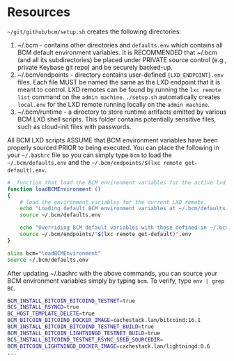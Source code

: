 # Resources

`~/git/github/bcm/setup.sh` creates the following directories:

1. ~/.bcm - contains other directories and `defaults.env` which contains all BCM default environment variables. It is RECOMMENDED that ~/.bcm (and all its subdirectories) be placed under PRIVATE source control (e.g., private Keybase git repo) and be securely backed-up.
2. ~/.bcm/endpoints - directory contains user-defined `{LXD_ENDPOINT}.env` files. Each file MUST be named the same as the LXD endpoint that it is meant to control. LXD remotes can be found by running the `lxc remote list` command on the `admin machine`. `./setup.sh` automatically creates `local.env` for the LXD remote running locally on the `admin machine`.
3. ~/.bcm/runtime - a directory to store runtime artifacts emitted by various BCM LXD shell scripts. This folder contains potentially sensitive files, such as cloud-init files with passwords.

All BCM LXD scripts ASSUME that BCM environment variables have been properly sourced PRIOR to being executed.  You can place the following in your `~/.bashrc` file so you can simply type `bcm` to load the `~/.bcm/defaults.env` and the `~/.bcm/endpoints/$(lxc remote get-default).env`.

```bash
#  function that load the BCM environment variables for the active lxd remote.
function loadBCMEnvironment ()
{
	# load the environment variables for the current LXD remote.
	echo "Loading default BCM environment variables at ~/.bcm/defaults.env"
	source ~/.bcm/defaults.env

	echo "Overriding BCM default variables with those defined in ~/.bcm/endpoints/$(lxc remote get-default).env."
	source ~/.bcm/endpoints/"$(lxc remote get-default)".env
}

alias bcm="loadBCMEnvironment"
source ~/.bcm/defaults.env
```

After updating ~/.bashrc with the above commands, you can source your BCM environment variables simply by typing `bcm`. To verify, type `env | grep BC`.

```bash
BCM_INSTALL_BITCOIN_BITCOIND_TESTNET=true
BCS_INSTALL_RSYNCD=true
BC_HOST_TEMPLATE_DELETE=true
BCM_BITCOIN_BITCOIND_DOCKER_IMAGE=cachestack.lan/bitcoind:16.1
BCM_INSTALL_BITCOIN_BITCOIND_TESTNET_BUILD=true
BCM_INSTALL_BITCOIN_LIGHTNINGD_TESTNET_BUILD=true
BCS_INSTALL_BITCOIND_TESTNET_RSYNC_SEED_SOURCEDIR=
BCM_BITCOIN_LIGHTNINGD_DOCKER_IMAGE=cachestack.lan/lightningd:0.6
...
```